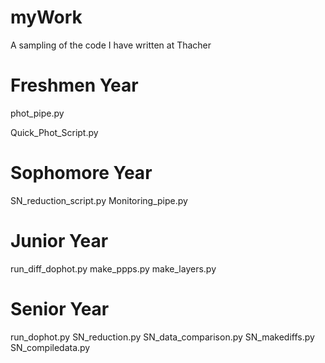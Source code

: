 # myWork
A sampling of the code I have written at Thacher

# Freshmen Year
phot_pipe.py

Quick_Phot_Script.py

# Sophomore Year
SN_reduction_script.py
Monitoring_pipe.py

# Junior Year
run_diff_dophot.py
make_ppps.py
make_layers.py

# Senior Year
run_dophot.py
SN_reduction.py
SN_data_comparison.py
SN_makediffs.py
SN_compiledata.py

